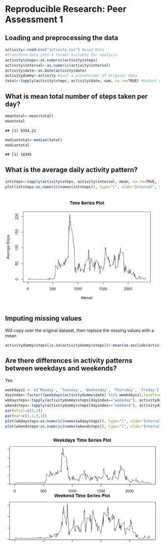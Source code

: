 # Reproducible Research: Peer Assessment 1


## Loading and preprocessing the data


```r
activity<-read.csv("activity.csv") #Load Data
#Transform data into a format suitable for analysis 
activity$steps<-as.numeric(activity$steps) 
activity$interval<-as.numeric(activity$interval)
activity$date<-as.Date(activity$date)
activitydummy<-activity #Just a placeholder of original data
total<-tapply(activity$steps, activity$date, sum, na.rm=TRUE) #Subset data without NA
```


## What is mean total number of steps taken per day?


```r
meantotal<-mean(total)
meantotal
```

```
## [1] 9354.23
```

```r
mediantotal<-median(total)
mediantotal
```

```
## [1] 10395
```



## What is the average daily activity pattern?


```r
intsteps<-tapply(activity$steps, activity$interval, mean, na.rm=TRUE, type="l")
plot(intsteps~as.numeric(names(intsteps)), type="l", xlab="Interval", ylab="Average Steps", main="Time Series Plot") #Plotting #1
```

![](PA1_template_files/figure-html/unnamed-chunk-3-1.png) 


## Imputing missing values
Will copy over the original dataset, then replace the missing values with a mean

```r
activitydummy$steps[is.na(activitydummy$steps)]<-mean(na.exclude(activity$steps))
```

## Are there differences in activity patterns between weekdays and weekends?

Yes


```r
weekdays1 <- c('Monday', 'Tuesday', 'Wednesday', 'Thursday', 'Friday')
dayindex<-factor((weekdays(activitydummy$date) %in% weekdays1),levels=c(FALSE, TRUE), labels=c('weekend', 'weekday'))
wkdaysteps<-tapply(activitydummy$steps[dayindex=="weekday"], activitydummy$interval[dayindex=="weekday"], mean, na.rm=TRUE, type="l")
wkendsteps<-tapply(activitydummy$steps[dayindex=="weekend"], activitydummy$interval[dayindex=="weekend"], mean, na.rm=TRUE, type="l")
par(mfcol=c(2,1))
par(mar=c(1,1,3,1))
plot(wkdaysteps~as.numeric(names(wkdaysteps)), type="l", xlab="Interval", ylab="Number of Steps", main="Weekdays Time Series Plot") #Plotting Weekday Steps
plot(wkendsteps~as.numeric(names(wkendsteps)), type="l", xlab="Interval", ylab="Number of Steps", main="Weekend Time Series Plot") #Plotting Weekend Steps
```

![](PA1_template_files/figure-html/unnamed-chunk-5-1.png) 


